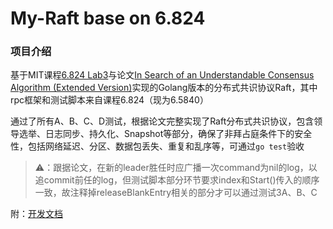 # My-Raft base on 6.824

### 项目介绍

基于MIT课程<a href="https://pdos.csail.mit.edu/6.824/labs/lab-raft.html">6.824 Lab3</a>与论文<a href="https://pdos.csail.mit.edu/6.824/papers/raft-extended.pdf">In Search of an Understandable Consensus Algorithm (Extended Version)</a>实现的Golang版本的分布式共识协议Raft，其中rpc框架和测试脚本来自课程6.824（现为6.5840）

通过了所有A、B、C、D测试，根据论文完整实现了Raft分布式共识协议，包含领导选举、日志同步、持久化、Snapshot等部分，确保了非拜占庭条件下的安全性，包括网络延迟、分区、数据包丢失、重复和乱序等，可通过`go test`验收



> ⚠️：跟据论文，在新的leader胜任时应广播一次command为nil的log，以追commit前任的log，但测试脚本部分环节要求index和Start()传入的顺序一致，故注释掉releaseBlankEntry相关的部分才可以通过测试3A、B、C



附：<a href="https://github.com/Breeze-P/my-raft/blob/main/DEVLOG.md">开发文档</a>